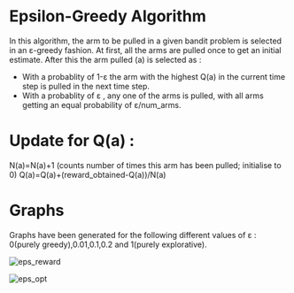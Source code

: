 # Epsilon-Greedy Algorithm

In this algorithm, the arm to be pulled in a given bandit problem is selected in an &epsilon;-greedy fashion. 
At first, all the arms are pulled once to get an initial estimate. After this the arm pulled (a) is selected as : 

* With a probablity of 1-&epsilon; the arm with the highest Q(a) in the current time step is pulled in the next time step.
* With a probablity of &epsilon; , any one of the arms is pulled, with all arms getting an equal probability of &epsilon;/num_arms.

# Update for Q(a) : 

N(a)=N(a)+1 (counts number of times this arm has been pulled; initialise to 0)
Q(a)=Q(a)+(reward_obtained-Q(a))/N(a)

# Graphs

Graphs have been generated for the following different values of &epsilon; : 0(purely greedy),0.01,0.1,0.2 and 1(purely explorative).

![eps_reward](https://user-images.githubusercontent.com/17588365/43283652-187ca81a-9137-11e8-8219-8c3c89b30017.png)

![eps_opt](https://user-images.githubusercontent.com/17588365/43283654-1cef348a-9137-11e8-9a9f-169a30a4ba6d.png)
